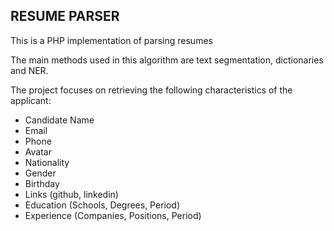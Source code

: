 

## RESUME PARSER

This is a PHP implementation of parsing resumes

The main methods used in this algorithm are text segmentation, dictionaries and NER.

The project focuses on retrieving the following characteristics of the applicant:

- Candidate Name
- Email
- Phone
- Avatar
- Nationality
- Gender
- Birthday
- Links (github, linkedin)
- Education (Schools, Degrees, Period)
- Experience (Companies, Positions, Period)
